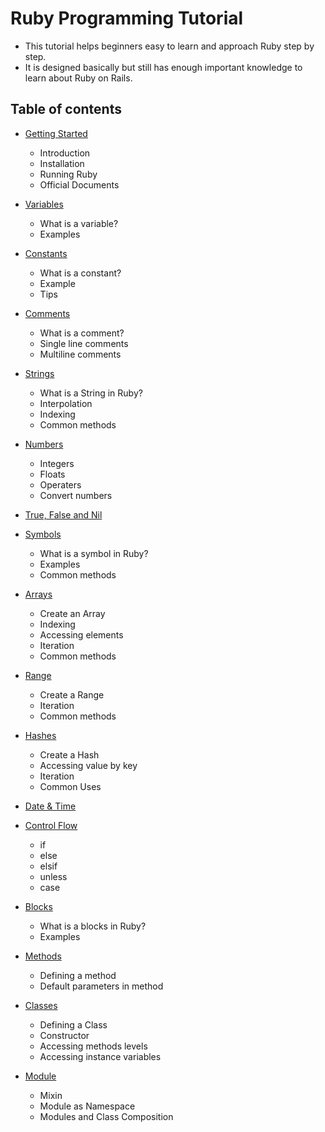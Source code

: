 # Ruby Programming Tutorial 

- This tutorial helps beginners easy to learn and approach Ruby step by step.
- It is designed basically but still has enough important knowledge to learn about Ruby on Rails.


## Table of contents

* [Getting Started](/getting_started.md)
    - Introduction
    - Installation
    - Running Ruby
    - Official Documents


* [Variables](/variables.md)
    * What is a variable?
    * Examples
   
 
* [Constants](/constants.md)
    - What is a constant?
    - Example
    - Tips


* [Comments](/comments.md)
    - What is a comment?
    - Single line comments
    - Multiline comments


* [Strings](/strings.md)
    - What is a String in Ruby?
    - Interpolation
    - Indexing
    - Common methods


* [Numbers](/numbers.md)
    - Integers
    - Floats
    - Operaters
    - Convert numbers
  
  
* [True, False and Nil](/true_false_nil.md)


* [Symbols](/symbols.md)
    - What is a symbol in Ruby?
    - Examples
    - Common methods


* [Arrays](/arrays.md)
    - Create an Array
    - Indexing
    - Accessing elements
    - Iteration 
    - Common methods


* [Range](/range.md)
    - Create a Range
    - Iteration
    - Common methods


* [Hashes](/hashes.md)
    - Create a Hash
    - Accessing value by key
    - Iteration
    - Common Uses

* [Date & Time](/date_time.md)


* [Control Flow](/conditional.md)
    - if
    - else
    - elsif
    - unless
    - case

 
* [Blocks]()
    - What is a blocks in Ruby?
    - Examples


* [Methods]()
    - Defining a method
    - Default parameters in method


* [Classes]()
    - Defining a Class
    - Constructor
    - Accessing methods levels
    - Accessing instance variables


* [Module]()
    - Mixin
    - Module as Namespace
    - Modules and Class Composition
